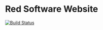 # Red Software Website

[![Build Status](https://travis-ci.org/redsoftware-hq/redsoftware-hq.github.io.svg?branch=master)](https://travis-ci.org/redsoftware-hq/redsoftware-hq.github.io)
